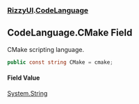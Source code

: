 ### [RizzyUI](RizzyUI 'RizzyUI').[CodeLanguage](RizzyUI.CodeLanguage 'RizzyUI.CodeLanguage')

## CodeLanguage.CMake Field

CMake scripting language.

```csharp
public const string CMake = cmake;
```

#### Field Value
[System.String](https://docs.microsoft.com/en-us/dotnet/api/System.String 'System.String')